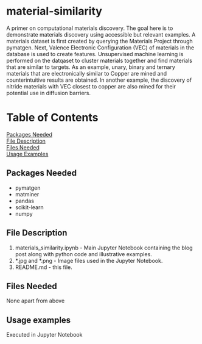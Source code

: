 # material-similarity

A primer on computational materials discovery. The goal here is to demonstrate materials discovery using accessible but relevant examples. A materials dataset is first created by querying the Materials Project through pymatgen. Next, Valence Electronic Configuration (VEC) of materials in the database is used to create features. Unsupervised machine learning is performed on the datqaset to cluster materials together and find materials that are similar to targets. As an example, unary, binary and ternary materials that are electronically similar to Copper are mined and counterintuitive results are obtained. In another example, the discovery of nitride materials with VEC closest to copper are also mined for their potential use in diffusion barriers.

# Table of Contents  
[Packages Needed](#packages-needed)  
[File Description](#file-description)  
[Files Needed](#files-needed)  
[Usage Examples](#usage-examples)  

<a name="packages-needed"></a>  
## Packages Needed  

* pymatgen  
* matminer  
* pandas  
* scikit-learn  
* numpy  

<a name="file-description"></a>  
## File Description  

1. materials_similarity.ipynb - Main Jupyter Notebook containing the blog post along with python code and illustrative examples.  
2. \*.jpg and \*.png  - Image files used in the Jupyter Notebook.  
3. README.md - this file.  

<a name="files-needed"></a>     
## Files Needed  

None apart from above

<a name="usage-examples"/></a>  
## Usage examples  

Executed in Jupyter Notebook


